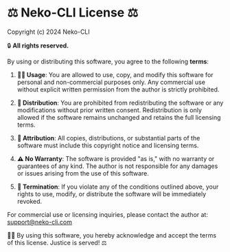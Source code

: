 # ⚖️ **Neko-CLI License** ⚖️

Copyright (c) 2024 Neko-CLI

🔒 **All rights reserved.**

By using or distributing this software, you agree to the following **terms**:

1. **👨‍⚖️ Usage**: You are allowed to use, copy, and modify this software for personal and non-commercial purposes only. Any commercial use without explicit written permission from the author is strictly prohibited.
  
2. **📜 Distribution**: You are prohibited from redistributing the software or any modifications without prior written consent. Redistribution is only allowed if the software remains unchanged and retains the full licensing terms.
  
3. **💼 Attribution**: All copies, distributions, or substantial parts of the software must include this copyright notice and licensing terms.
  
4. **⚠️ No Warranty**: The software is provided "as is," with no warranty or guarantees of any kind. The author is not responsible for any damages or issues arising from the use of this software.
  
5. **🚪 Termination**: If you violate any of the conditions outlined above, your rights to use, modify, or distribute the software will be immediately revoked.

For commercial use or licensing inquiries, please contact the author at:  
<a href="mailto:support@neko-cli.com">support@neko-cli.com</a>

👩‍⚖️ By using this software, you hereby acknowledge and accept the terms of this license. Justice is served! ⚖️
